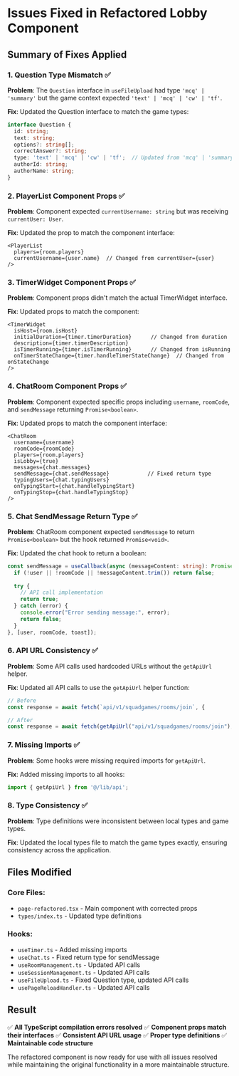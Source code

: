 # Issues Fixed in Refactored Lobby Component

## Summary of Fixes Applied

### 1. **Question Type Mismatch** ✅
**Problem**: The `Question` interface in `useFileUpload` had type `'mcq' | 'summary'` but the game context expected `'text' | 'mcq' | 'cw' | 'tf'`.

**Fix**: Updated the Question interface to match the game types:
```typescript
interface Question {
  id: string;
  text: string;
  options?: string[];
  correctAnswer?: string;
  type: 'text' | 'mcq' | 'cw' | 'tf';  // Updated from 'mcq' | 'summary'
  authorId: string;
  authorName: string;
}
```

### 2. **PlayerList Component Props** ✅
**Problem**: Component expected `currentUsername: string` but was receiving `currentUser: User`.

**Fix**: Updated the prop to match the component interface:
```tsx
<PlayerList 
  players={room.players} 
  currentUsername={user.name}  // Changed from currentUser={user}
/>
```

### 3. **TimerWidget Component Props** ✅
**Problem**: Component props didn't match the actual TimerWidget interface.

**Fix**: Updated props to match the component:
```tsx
<TimerWidget
  isHost={room.isHost}
  initialDuration={timer.timerDuration}      // Changed from duration
  description={timer.timerDescription}
  isTimerRunning={timer.isTimerRunning}      // Changed from isRunning
  onTimerStateChange={timer.handleTimerStateChange}  // Changed from onStateChange
/>
```

### 4. **ChatRoom Component Props** ✅
**Problem**: Component expected specific props including `username`, `roomCode`, and `sendMessage` returning `Promise<boolean>`.

**Fix**: Updated props to match the component interface:
```tsx
<ChatRoom
  username={username}
  roomCode={roomCode}
  players={room.players}
  isLobby={true}
  messages={chat.messages}
  sendMessage={chat.sendMessage}            // Fixed return type
  typingUsers={chat.typingUsers}
  onTypingStart={chat.handleTypingStart}
  onTypingStop={chat.handleTypingStop}
/>
```

### 5. **Chat SendMessage Return Type** ✅
**Problem**: ChatRoom component expected `sendMessage` to return `Promise<boolean>` but the hook returned `Promise<void>`.

**Fix**: Updated the chat hook to return a boolean:
```typescript
const sendMessage = useCallback(async (messageContent: string): Promise<boolean> => {
  if (!user || !roomCode || !messageContent.trim()) return false;
  
  try {
    // API call implementation
    return true;
  } catch (error) {
    console.error("Error sending message:", error);
    return false;
  }
}, [user, roomCode, toast]);
```

### 6. **API URL Consistency** ✅
**Problem**: Some API calls used hardcoded URLs without the `getApiUrl` helper.

**Fix**: Updated all API calls to use the `getApiUrl` helper function:
```typescript
// Before
const response = await fetch(`api/v1/squadgames/rooms/join`, {

// After
const response = await fetch(getApiUrl("api/v1/squadgames/rooms/join"), {
```

### 7. **Missing Imports** ✅
**Problem**: Some hooks were missing required imports for `getApiUrl`.

**Fix**: Added missing imports to all hooks:
```typescript
import { getApiUrl } from '@/lib/api';
```

### 8. **Type Consistency** ✅
**Problem**: Type definitions were inconsistent between local types and game types.

**Fix**: Updated the local types file to match the game types exactly, ensuring consistency across the application.

## Files Modified

### Core Files:
- `page-refactored.tsx` - Main component with corrected props
- `types/index.ts` - Updated type definitions

### Hooks:
- `useTimer.ts` - Added missing imports
- `useChat.ts` - Fixed return type for sendMessage
- `useRoomManagement.ts` - Updated API calls
- `useSessionManagement.ts` - Updated API calls
- `useFileUpload.ts` - Fixed Question type, updated API calls
- `usePageReloadHandler.ts` - Updated API calls

## Result

✅ **All TypeScript compilation errors resolved**
✅ **Component props match their interfaces**
✅ **Consistent API URL usage**
✅ **Proper type definitions**
✅ **Maintainable code structure**

The refactored component is now ready for use with all issues resolved while maintaining the original functionality in a more maintainable structure.
